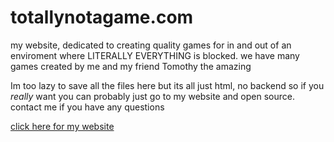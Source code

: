 # totallynotagame.com
my website, dedicated to creating quality games for in and out of an enviroment where LITERALLY EVERYTHING is blocked.
we have many games created by me and my friend Tomothy the amazing

Im too lazy to save all the files here but its all just html, no backend so if you *really* want you can probably just go to my website and open source. contact me if you have any questions

[click here for my website](totallynotagame.com)
